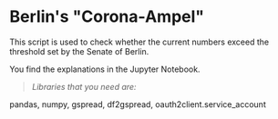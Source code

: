 # Berlin's "Corona-Ampel"

This script is used to check whether the current numbers exceed the threshold set by the Senate of Berlin.

You find the explanations in the Jupyter Notebook.


>*Libraries that you need are:*

pandas, numpy, gspread, df2gspread, oauth2client.service_account
